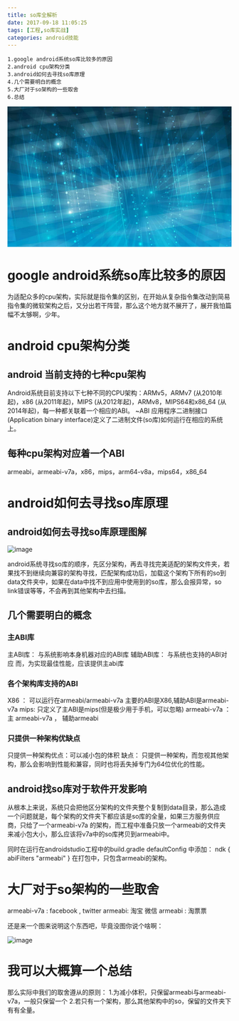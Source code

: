```yaml
---
title: so库全解析
date: 2017-09-18 11:05:25
tags: [工程,so库实战]
categories: android技能
---
```

```
1.google android系统so库比较多的原因
2.android cpu架构分类
3.android如何去寻找so库原理
4.几个需要明白的概念
5.大厂对于so架构的一些取舍
6.总结
```
<!-- more -->
![image](so-source-design/blue_blue.jpg)
# google android系统so库比较多的原因

为适配众多的cpu架构，实际就是指令集的区别，在开始从复杂指令集改动到简易指令集的微软架构之后，又分出若干阵营，那么这个地方就不展开了，展开我怕篇幅不太够啊，少年。

# android cpu架构分类

## android 当前支持的七种cpu架构
Android系统目前支持以下七种不同的CPU架构：ARMv5，ARMv7 (从2010年起)，x86 (从2011年起)，MIPS (从2012年起)，ARMv8，MIPS64和x86_64 (从2014年起)，每一种都关联着一个相应的ABI。
~ABI 应用程序二进制接口(Application binary interface)定义了二进制文件(so库)如何运行在相应的系统上。

## 每种cpu架构对应着一个ABI
armeabi，armeabi-v7a，x86，mips，arm64-v8a，mips64，x86_64

# android如何去寻找so库原理

## android如何去寻找so库原理图解
![image](http://7xjiyb.com1.z0.glb.clouddn.com/%E5%AF%BC%E5%9B%BE.png)

android系统寻找so库的顺序，先区分架构，再去寻找完美适配的架构文件夹，若果找不到继续向兼容的架构寻找，匹配架构成功后，加载这个架构下所有的so到data文件夹中，如果在data中找不到应用中使用到的so库，那么会报异常，so link错误等等，不会再到其他架构中去扫描。

## 几个需要明白的概念
### 主ABI库
主ABI库： 与系统影响本身机器对应的ABI库
辅助ABI库： 与系统也支持的ABI对应
而，为实现最佳性能，应该提供主abi库

### 各个架构库支持的ABI
X86 ： 可以运行在armeabi/armeabi-v7a 主要的ABI是X86,辅助ABI是armeabi-v7a
mips:  只定义了主ABI是mips(但是极少用于手机，可以忽略)
armeabi-v7a ： 主 armeabi-v7a ， 辅助armeabi

### 只提供一种架构优缺点
只提供一种架构优点：可以减小包的体积
缺点： 只提供一种架构，而忽视其他架构，那么会影响到性能和兼容，同时也将丢失掉专门为64位优化的性能。

##  android找so库对于软件开发影响
从根本上来说，系统只会把他区分架构的文件夹整个复制到data目录，那么造成一个问题就是，每个架构的文件夹下都应该是so库的全量，如果三方服务供应商，只给了一个armeabi-v7a 的架构，而工程中准备只放一个armeabi的文件夹来减小包大小，那么应该将v7a中的so库拷贝到armeabi中。

同时在运行在androidstudio工程中的build.gradle defaultConfig 中添加：
    ndk {
            abiFilters "armeabi"
        }
在打包中，只包含armeabi的架构。


# 大厂对于so架构的一些取舍
armeabi-v7a : facebook , twitter
armeabi:    淘宝 微信
armeabi :   淘票票

还是来一个图来说明这个东西吧，毕竟没图你说个啥啊：

![image](http://7xjiyb.com1.z0.glb.clouddn.com/demo3.gif.gif)

# 我可以大概算一个总结
那么实际中我们的取舍遵从的原则：
1.为减小体积，只保留armeabi与armeabi-v7a，一般只保留一个
2.若只有一个架构，那么其他架构中的so，保留的文件夹下有有全量。

